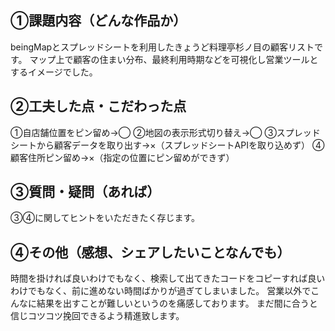 ## ①課題内容（どんな作品か）
beingMapとスプレッドシートを利用したきょうど料理亭杉ノ目の顧客リストです。
マップ上で顧客の住まい分布、最終利用時期などを可視化し営業ツールとするイメージでした。

## ②工夫した点・こだわった点
①自店舗位置をピン留め→◯
②地図の表示形式切り替え→◯
③スプレッドシートから顧客データを取り出す→×（スプレッドシートAPIを取り込めず）
④顧客住所ピン留め→×（指定の位置にピン留めができず）


## ③質問・疑問（あれば）
③④に関してヒントをいただきたく存じます。

## ④その他（感想、シェアしたいことなんでも）
時間を掛ければ良いわけでもなく、検索して出てきたコードをコピーすれば良いわけでもなく、前に進めない時間ばかりが過ぎてしまいました。
営業以外でこんなに結果を出すことが難しいというのを痛感しております。
まだ間に合うと信じコツコツ挽回できるよう精進致します。



